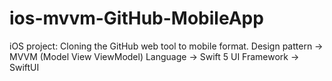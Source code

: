 # ios-mvvm-GitHub-MobileApp
iOS project: Cloning the GitHub web tool to mobile format.  Design pattern -> MVVM (Model View ViewModel)  Language -> Swift 5  UI Framework -> SwiftUI
